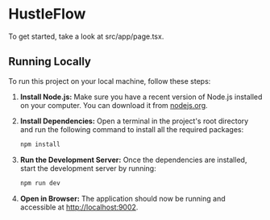 # HustleFlow

To get started, take a look at src/app/page.tsx.

## Running Locally

To run this project on your local machine, follow these steps:

1.  **Install Node.js:** Make sure you have a recent version of Node.js installed on your computer. You can download it from [nodejs.org](https://nodejs.org/).

2.  **Install Dependencies:** Open a terminal in the project's root directory and run the following command to install all the required packages:
    ```bash
    npm install
    ```

3.  **Run the Development Server:** Once the dependencies are installed, start the development server by running:
    ```bash
    npm run dev
    ```

4.  **Open in Browser:** The application should now be running and accessible at [http://localhost:9002](http://localhost:9002).
